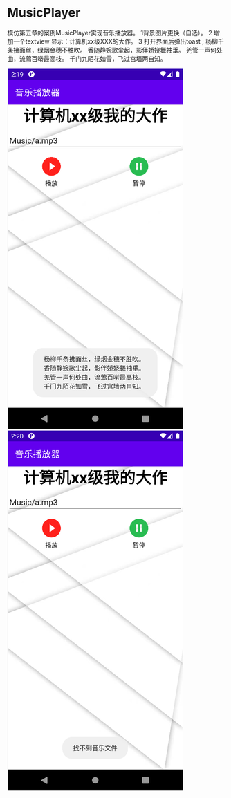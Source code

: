 # MusicPlayer
模仿第五章的案例MusicPlayer实现音乐播放器。
1背景图片更换（自选）。
2 增加一个textview 显示：计算机xx级XXX的大作。
3 打开界面后弹出toast ; 
杨柳千条拂面丝，绿烟金穗不胜吹。
香随静婉歌尘起，影伴娇娆舞袖垂。
羌管一声何处曲，流莺百啭最高枝。
千门九陌花如雪，飞过宫墙两自知。

![img.png](images/img.png)![img_1.png](images/img_1.png)
